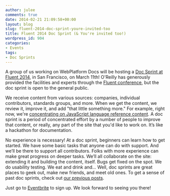 ```yaml
---
author: julee
comments: true
date: 2014-02-21 21:09:58+00:00
layout: blog
slug: fluent-2014-doc-sprint-youre-invited-too
title: Fluent 2014 Doc Sprint (& You're invited too!)
wordpress_id: 904
categories:
- Events
tags:
- Doc Sprints
---
```


A group of us working on WebPlatform Docs will be hosting a [Doc Sprint at Fluent 2014](https://www.eventbrite.com/e/webplatformorg-fluent2014-doc-sprint-tickets-9344681193), in San Francisco, on March 11th! O'Reilly has generously provided the facilities and experts through the [Fluent conference](http://fluentconf.com/fluent2014/public/schedule/detail/33084), but the doc sprint is open to the general public.

We receive content from various sources: companies, individual contributors, standards groups, and more. When we get the content, we review it, improve it, and add "that little something more." For example, right now, we're [concentrating on JavaScript language reference content](http://docs.webplatform.org/wiki/Meta:web_platform_wednesday). A doc sprint is a period of concentrated effort by a number of people to improve that content, or really, any part of the site that you'd like to work on. It’s like a hackathon for documentation.

No experience is necessary! At a doc sprint, beginners can learn how to get started. We have some basic tasks that anyone can do with support. And we’ll be there to support all contributors. Folks with more experience can make great progress on deeper tasks. We’ll all collaborate on the site: extending it and building the content, itself. Bugs get fixed on the spot. We do usability testing. We eat and drink and… Well, doc sprints are great places to geek out, make new friends, and meet old ones. To get a sense of past doc sprints, check out [our previous posts](http://blog.webplatform.org/tag/doc-sprints/).

Just go to [Eventbrite](https://www.eventbrite.com/e/webplatformorg-fluent2014-doc-sprint-tickets-9344681193) to sign up. We look forward to seeing you there!
